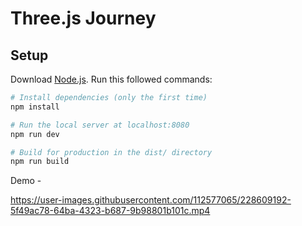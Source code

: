 # Three.js Journey

## Setup
Download [Node.js](https://nodejs.org/en/download/).
Run this followed commands:

``` bash
# Install dependencies (only the first time)
npm install

# Run the local server at localhost:8080
npm run dev

# Build for production in the dist/ directory
npm run build
```


Demo - 


https://user-images.githubusercontent.com/112577065/228609192-5f49ac78-64ba-4323-b687-9b98801b101c.mp4

